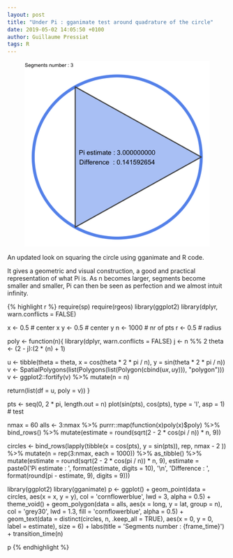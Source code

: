 ```yaml
---
layout: post
title: "Under Pi : gganimate test around quadrature of the circle"
date: 2019-05-02 14:05:50 +0100
author: Guillaume Pressiat
tags: R
---
```




<center>
<figure>
  <img src="https://raw.githubusercontent.com/GuillaumePressiat/under_pi/master/under_pi.gif" alt = "" />
</figure>  
</center>

<!--more-->

An updated look on squaring the circle using gganimate and R code.

It gives a geometric and visual construction, a good and practical representation of what Pi is. As n becomes larger, segments become smaller and smaller, Pi can then be seen as perfection and we almost intuit infinity.


{% highlight r %}
require(sp)
require(rgeos)
library(ggplot2)
library(dplyr, warn.conflicts = FALSE)

x <- 0.5 # center x
y <- 0.5 # center y
n <- 1000 # nr of pts
r <- 0.5 # radius


poly <- function(n){
  library(dplyr, warn.conflicts = FALSE)
  j <- n %% 2
  theta <- (2 - j):(2 * (n) + 1)
  
  u <- tibble(theta = theta, x = cos(theta * 2 * pi / n), y = sin(theta * 2 * pi / n))
  v <- SpatialPolygons(list(Polygons(list(Polygon(cbind(u$x,u$y))), "polygon")))
  v <- ggplot2::fortify(v) %>% mutate(n = n)
  
  return(list(df = u, poly = v))
}

pts <- seq(0, 2 * pi, length.out = n)
plot(sin(pts), cos(pts), type = 'l', asp = 1) # test

nmax = 60
alls <- 3:nmax %>% purrr::map(function(x)poly(x)$poly) %>% bind_rows()  %>% 
  mutate(estimate = round(sqrt(2 - 2 * cos(pi / n)) * n, 9))


circles <- bind_rows(lapply(tibble(x = cos(pts), y = sin(pts)), rep, nmax - 2 )) %>% 
  mutate(n = rep(3:nmax, each = 1000)) %>% 
  as_tibble() %>% 
  mutate(estimate = round(sqrt(2 - 2 * cos(pi / n)) * n, 9),
         estimate = paste0('Pi estimate : ', format(estimate, digits = 10), '\n', 
                           'Difference  : ', format(round(pi - estimate, 9), digits = 9)))

library(ggplot2)
library(gganimate)
p <- ggplot() +
  geom_point(data = circles, aes(x = x, y = y), col = 'cornflowerblue', lwd = 3, alpha = 0.5) + 
  theme_void() + 
  geom_polygon(data = alls, aes(x = long, y = lat, group = n), col = 'grey30', lwd = 1.3, fill = 'cornflowerblue', alpha = 0.5) + 
  geom_text(data = distinct(circles, n, .keep_all = TRUE), aes(x = 0, y = 0, label = estimate), size = 6) + 
  labs(title = 'Segments number : {frame_time}') + 
  transition_time(n)

p
{% endhighlight %}


